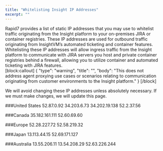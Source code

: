 ```yaml
---
title: "Whitelisting Insight IP Addresses"
excerpt: ""
---
```

Rapid7 provides a list of static IP addresses that you may use to whitelist traffic originating from the Insight platform to your on-premises JIRA or container registries.  These IP addresses are used for outbound traffic originating from InsightVM’s automated ticketing and container features. Whitelisting these IP addresses will allow ingress traffic from the Insight platform to communicate with JIRA servers you host and private container registries behind a firewall, allowing you to utilize container and automated ticketing with JIRA features.  
[block:callout]
{
  "type": "warning",
  "title": "",
  "body": "This does not address agent proxying use cases or scenarios relating to communication originating from customer environments to the Insight platform."
}
[/block]

We will avoid changing these IP addresses unless absolutely necessary. If we must make changes, we will update this page.

###United States
52.87.0.92
34.203.6.73
34.202.19.138
52.2.37.56

###Canada
35.182.161.111
52.60.69.60

###Europe
52.28.227.72
52.58.219.32

###Japan
13.113.44.15
52.69.171.127

###Australia
13.55.206.11
13.54.208.29
52.63.226.244